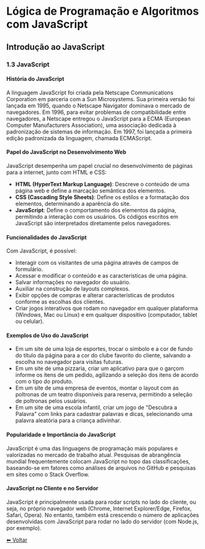 # Lógica de Programação e Algoritmos com JavaScript

## Introdução ao JavaScript

### 1.3 JavaScript

#### História do JavaScript

A linguagem JavaScript foi criada pela Netscape Communications Corporation em parceria com a Sun Microsystems. Sua primeira versão foi lançada em 1995, quando o Netscape Navigator dominava o mercado de navegadores. Em 1996, para evitar problemas de compatibilidade entre navegadores, a Netscape entregou o JavaScript para a ECMA (European Computer Manufacturers Association), uma associação dedicada à padronização de sistemas de informação. Em 1997, foi lançada a primeira edição padronizada da linguagem, chamada ECMAScript.

#### Papel do JavaScript no Desenvolvimento Web

JavaScript desempenha um papel crucial no desenvolvimento de páginas para a internet, junto com HTML e CSS:

- **HTML (HyperText Markup Language)**: Descreve o conteúdo de uma página web e define a marcação semântica dos elementos.
- **CSS (Cascading Style Sheets)**: Define os estilos e a formatação dos elementos, determinando a aparência do site.
- **JavaScript**: Define o comportamento dos elementos da página, permitindo a interação com os usuários. Os códigos escritos em JavaScript são interpretados diretamente pelos navegadores.

#### Funcionalidades do JavaScript

Com JavaScript, é possível:

- Interagir com os visitantes de uma página através de campos de formulário.
- Acessar e modificar o conteúdo e as características de uma página.
- Salvar informações no navegador do usuário.
- Auxiliar na construção de layouts complexos.
- Exibir opções de compras e alterar características de produtos conforme as escolhas dos clientes.
- Criar jogos interativos que rodam no navegador em qualquer plataforma (Windows, Mac ou Linux) e em qualquer dispositivo (computador, tablet ou celular).

#### Exemplos de Uso do JavaScript

- Em um site de uma loja de esportes, trocar o símbolo e a cor de fundo do título da página para a cor do clube favorito do cliente, salvando a escolha no navegador para visitas futuras.
- Em um site de uma pizzaria, criar um aplicativo para que o garçom informe os itens de um pedido, agilizando a seleção dos itens de acordo com o tipo do produto.
- Em um site de uma empresa de eventos, montar o layout com as poltronas de um teatro disponíveis para reserva, permitindo a seleção de poltronas pelos usuários.
- Em um site de uma escola infantil, criar um jogo de "Descubra a Palavra" com links para cadastrar palavras e dicas, selecionando uma palavra aleatória para a criança adivinhar.

#### Popularidade e Importância do JavaScript

JavaScript é uma das linguagens de programação mais populares e valorizadas no mercado de trabalho atual. Pesquisas de abrangência mundial frequentemente colocam JavaScript no topo das classificações, baseando-se em fatores como análises de arquivos no GitHub e pesquisas em sites como o Stack Overflow.

#### JavaScript no Cliente e no Servidor

JavaScript é principalmente usada para rodar scripts no lado do cliente, ou seja, no próprio navegador web (Chrome, Internet Explorer/Edge, Firefox, Safari, Opera). No entanto, também está crescendo o número de aplicações desenvolvidas com JavaScript para rodar no lado do servidor (com Node.js, por exemplo).

[⬅ Voltar ](README.md)
